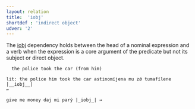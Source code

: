 ```yaml
---
layout: relation
title:  'iobj'
shortdef : 'indirect object'
udver: '2'
---
```


The [iobj]() dependency holds between the head of a nominal expression and a verb when the expression is a core argument of the predicate but not its subject or direct object. 

~~~ sdparse
  the police took the car (from him) 

lit: the police him took the car astinomíjena mu zǿ tumafílene
|__iobj__|
←

give me money daj mi parý |_iobj_| →
~~~
<!-- Interlanguage links updated Ne 5. května 2024, 18:21:17 CEST -->

